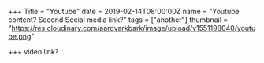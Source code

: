 +++
Title = "Youtube"
date = 2019-02-14T08:00:00Z
name = "Youtube content? Second Social media link?"
tags = ["another"]
thumbnail = "https://res.cloudinary.com/aardvarkbark/image/upload/v1551198040/youtube.png"

+++
video link?